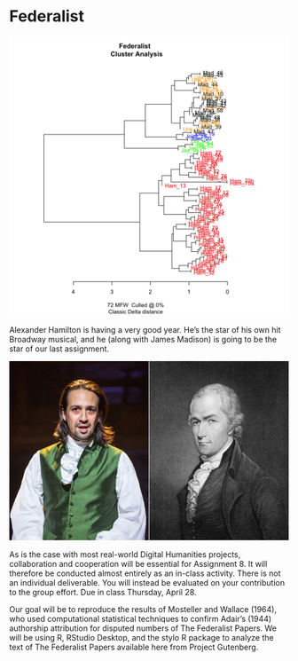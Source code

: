 # Federalist

![Cluster Analysis](images/Federalist_CA_72_MFWs__001.jpg)

Alexander Hamilton is having a very good year. He’s the star of his
own hit Broadway musical, and he (along with James Madison) is going
to be the star of our last assignment.

![Hamilton](images/Hamilton.jpg)

As is the case with most real-world Digital Humanities projects,
collaboration and cooperation will be essential for Assignment 8.
It will therefore be conducted almost entirely as an in-class
activity. There is not an individual deliverable. You will instead
be evaluated on your contribution to the group effort. Due in class
Thursday, April 28.

Our goal will be to reproduce the results of Mosteller and Wallace
(1964), who used computational statistical techniques to confirm
Adair’s (1944) authorship attribution for disputed numbers of The
Federalist Papers. We will be using R, RStudio Desktop, and the
stylo R package to analyze the text of The Federalist Papers available
here from Project Gutenberg.

